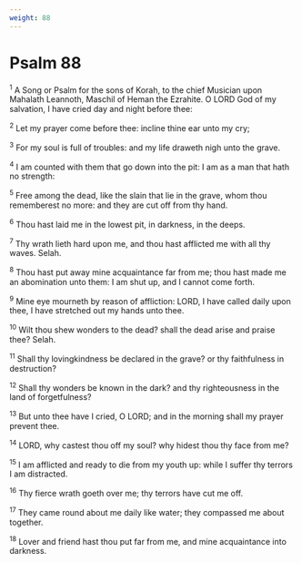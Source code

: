 ```yaml
---
weight: 88
---
```


# Psalm 88

<sup>1</sup> A Song or Psalm for the sons of Korah, to the chief Musician upon Mahalath Leannoth, Maschil of Heman the Ezrahite. O LORD God of my salvation, I have cried day and night before thee: 

<sup>2</sup> Let my prayer come before thee: incline thine ear unto my cry; 

<sup>3</sup> For my soul is full of troubles: and my life draweth nigh unto the grave. 

<sup>4</sup> I am counted with them that go down into the pit: I am as a man that hath no strength: 

<sup>5</sup> Free among the dead, like the slain that lie in the grave, whom thou rememberest no more: and they are cut off from thy hand. 

<sup>6</sup> Thou hast laid me in the lowest pit, in darkness, in the deeps. 

<sup>7</sup> Thy wrath lieth hard upon me, and thou hast afflicted me with all thy waves. Selah. 

<sup>8</sup> Thou hast put away mine acquaintance far from me; thou hast made me an abomination unto them: I am shut up, and I cannot come forth. 

<sup>9</sup> Mine eye mourneth by reason of affliction: LORD, I have called daily upon thee, I have stretched out my hands unto thee. 

<sup>10</sup> Wilt thou shew wonders to the dead? shall the dead arise and praise thee? Selah. 

<sup>11</sup> Shall thy lovingkindness be declared in the grave? or thy faithfulness in destruction? 

<sup>12</sup> Shall thy wonders be known in the dark? and thy righteousness in the land of forgetfulness? 

<sup>13</sup> But unto thee have I cried, O LORD; and in the morning shall my prayer prevent thee. 

<sup>14</sup> LORD, why castest thou off my soul? why hidest thou thy face from me? 

<sup>15</sup> I am afflicted and ready to die from my youth up: while I suffer thy terrors I am distracted. 

<sup>16</sup> Thy fierce wrath goeth over me; thy terrors have cut me off. 

<sup>17</sup> They came round about me daily like water; they compassed me about together. 

<sup>18</sup> Lover and friend hast thou put far from me, and mine acquaintance into darkness. 



